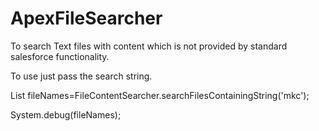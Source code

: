 # ApexFileSearcher
To search Text files with content which is not provided by standard salesforce functionality.

To use just pass the search string.

List<String> fileNames=FileContentSearcher.searchFilesContainingString('mkc');

System.debug(fileNames);
